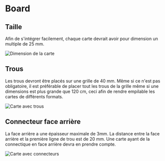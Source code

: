 # Board

## Taille

Afin de s'intégrer facilement, chaque carte devrait avoir pour dimension un multiple de 25 mm.

![Dimension de la carte](./img/board_simple.svg)

## Trous

Les trous devront être placés sur une grille de 40 mm. Même si ce n'est pas obligatoire, il est préférable de placer tout les trous de la grille même si une dimensions est plus grande que 120 cm, ceci afin de rendre empilable les cartes de différents formats.

![Carte avec trous](./img/board_with_holes.svg)

## Connecteur face arrière

La face arrière a une épaisseur maximale de 3mm. La distance entre la face arrière et la première ligne de trou est de 20 mm. Une carte ayant de la connectique en face arrière devra en prendre compte.

![Carte avec connecteurs](./img/board_rear_connectors.svg)
